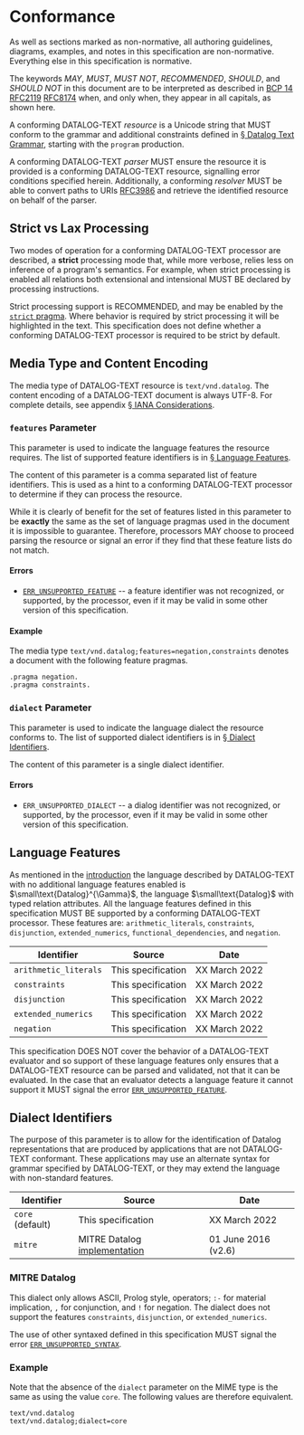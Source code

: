 # Conformance

As well as sections marked as non-normative, all authoring guidelines, diagrams, examples, and notes in this specification are non-normative. Everything else in this specification is normative.

The keywords _MAY_, _MUST_, _MUST NOT_, _RECOMMENDED_, _SHOULD_, and _SHOULD NOT_ in this document are to be interpreted as described in [BCP 14](https://tools.ietf.org/html/bcp14) <span class="bibref inline">[RFC2119](x_references.md#RFC2119)</span> <span class="bibref inline">[RFC8174](x_references.md#RFC8174)</span> when, and only when, they appear in all capitals, as shown here.

A conforming DATALOG-TEXT _resource_ is a Unicode string that MUST conform to the grammar and additional constraints defined in [§&nbsp;Datalog Text Grammar](grammar.md), starting with the `program` production. 

A conforming DATALOG-TEXT _parser_ MUST ensure the resource it is provided is a conforming DATALOG-TEXT resource, signalling error conditions specified herein. Additionally, a conforming _resolver_ MUST be able to convert paths to URIs <span class="bibref inline">[RFC3986](x_references.md#RFC3986)</span> and retrieve the identified resource on behalf of the parser.

## Strict vs Lax Processing

Two modes of operation for a conforming DATALOG-TEXT processor are described, a **strict** processing mode that, while more verbose, relies less on inference of a program's semantics. For example, when strict processing is enabled all relations both extensional and intensional MUST BE declared by processing instructions.

Strict processing support is RECOMMENDED, and may be enabled by the [`strict` pragma](pragmas.md#pragma-strict). Where behavior is required by strict processing it will be highlighted in the text. This specification does not define whether a conforming DATALOG-TEXT processor is required to be strict by default.

## Media Type and Content Encoding

The media type of DATALOG-TEXT resource is `text/vnd.datalog`. The content encoding of a DATALOG-TEXT document is always UTF-8. For complete details, see appendix [§&nbsp;IANA Considerations](x_iana.md).

### `features` Parameter

This parameter is used to indicate the language features the resource requires. The list of supported feature identifiers is in [§&nbsp;Language Features](#language-features).

The content of this parameter is a comma separated list of feature identifiers. This is used as a hint to a conforming DATALOG-TEXT processor to determine if they can process the resource. 

While it is clearly of benefit for the set of features listed in this parameter to be **exactly** the same as the set of language pragmas used in the document it is impossible to guarantee. Therefore, processors MAY choose to proceed parsing the resource or signal an error if they find that these feature lists do not match. 

#### Errors

* [`ERR_UNSUPPORTED_FEATURE`](errors.md#ERR_UNSUPPORTED_FEATURE) -- a feature identifier was not recognized, or supported, by the processor, even if it may be valid in some other version of this specification.

#### Example

The media type `text/vnd.datalog;features=negation,constraints` denotes a document with the following feature pragmas.

```datalog
.pragma negation.
.pragma constraints.
```

### `dialect` Parameter

This parameter is used to indicate the language dialect the resource conforms to. The list of supported dialect identifiers is in [§&nbsp;Dialect Identifiers](#dialect-identifiers).

The content of this parameter is a single dialect identifier.

#### Errors

* `ERR_UNSUPPORTED_DIALECT` -- a dialog identifier was not recognized, or supported, by the processor, even if it may be valid in some other version of this specification.

## Language Features

As mentioned in the [introduction](introduction.md) the language described by DATALOG-TEXT with no additional language features enabled is $\small\text{Datalog}^{\Gamma}$, the language $\small\text{Datalog}$ with typed relation attributes. All the language features defined in this specification MUST BE supported by a conforming DATALOG-TEXT processor. These features are: `arithmetic_literals`, `constraints`, `disjunction`, `extended_numerics`, `functional_dependencies`, and `negation`.


| Identifier               | Source                  | Date          | 
|--------------------------|-------------------------|---------------|
| `arithmetic_literals`    | This specification      | XX March 2022 |
| `constraints`            | This specification      | XX March 2022 |
| `disjunction`            | This specification      | XX March 2022 |
| `extended_numerics`      | This specification      | XX March 2022 |
| `negation`               | This specification      | XX March 2022 |

This specification DOES NOT cover the behavior of a DATALOG-TEXT evaluator and
so support of these language features only ensures that a DATALOG-TEXT
resource can be parsed and validated, not that it can be evaluated. In the
case that an evaluator detects a language feature it cannot support it MUST
signal the error [`ERR_UNSUPPORTED_FEATURE`](errors.md#ERR_UNSUPPORTED_FEATURE).

## Dialect Identifiers

The purpose of this parameter is to allow for the identification of Datalog
representations that are produced by applications that are not DATALOG-TEXT
conformant. These applications may use an alternate syntax for grammar
specified by DATALOG-TEXT, or they may extend the language with non-standard 
features. 

| Identifier       | Source                                           | Date          | 
|------------------|--------------------------------------------------|---------------|
| `core` (default) | This specification                               | XX March 2022 |
| `mitre`          | MITRE Datalog [implementation](http://datalog.sourceforge.net/) | 01 June 2016 (v2.6) |

### MITRE Datalog

This dialect only allows ASCII, Prolog style, operators; `:-` for material
implication, `,` for conjunction, and `!` for negation. The dialect does not
support the features `constraints`, `disjunction`, or `extended_numerics`.

The use of other syntaxed defined in this specification MUST signal the error
[`ERR_UNSUPPORTED_SYNTAX`](errors.md#ERR_UNSUPPORTED_SYNTAX).

### Example

Note that the absence of the `dialect` parameter on the MIME type is the same
as using the value `core`. The following values are therefore equivalent.

```text
text/vnd.datalog
text/vnd.datalog;dialect=core
```
